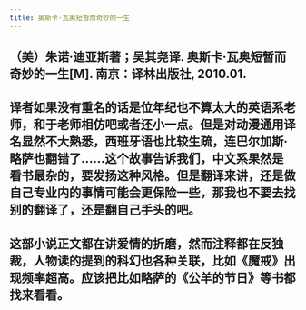 ```yaml
---
title: 奥斯卡·瓦奥短暂而奇妙的一生
---
```


## （美）朱诺·迪亚斯著；吴其尧译. 奥斯卡·瓦奥短暂而奇妙的一生[M]. 南京：译林出版社, 2010.01.

## 译者如果没有重名的话是位年纪也不算太大的英语系老师，和于老师相仿吧或者还小一点。但是对动漫通用译名显然不大熟悉，西班牙语也比较生疏，连巴尔加斯·略萨也翻错了……这个故事告诉我们，中文系果然是看书最杂的，要发扬这种风格。但是翻译来讲，还是做自己专业内的事情可能会更保险一些，那我也不要去找别的翻译了，还是翻自己手头的吧。
## 这部小说正文都在讲爱情的折磨，然而注释都在反独裁，人物读的提到的科幻也各种关联，比如《魔戒》出现频率超高。应该把比如略萨的《公羊的节日》等书都找来看看。
##
